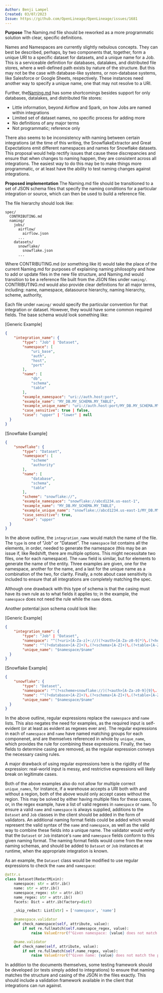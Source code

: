 ```yaml
---
Author: Benji Lampel
Created: 03/07/2023
Issue: https://github.com/OpenLineage/OpenLineage/issues/1681
---
```


**Purpose**
The Naming.md file should be reworked as a more programmatic solution with clear, specific definitions.

Names and Namespaces are currently slightly nebulous concepts. They can best be described, perhaps, by two components that, together, form a unique URI to a specific dataset for datasets, and a unique name for a Job. This is a serviceable definition for databases, datalakes, and distributed file stores, where a well-defined path exists by nature of the structure. But this may not be the case with database-like systems, or non-database systems, like Salesforce or Google Sheets, respectively. These instances need another way to specify a unique name, one that may not resolve to a URI.

Further, the[Naming.md](https://github.com/OpenLineage/OpenLineage/blob/main/spec/Naming.md) has some shortcomings besides support for only databases, datalakes, and distributed file stores:

- Little information, beyond Airflow and Spark, on how Jobs are named within integrations
- Limited set of dataset names, no specific process for adding more
- No definitions of any major terms
- Not programmatic; reference only

There also seems to be inconsistency with naming between certain integrations (at the time of this writing, the SnowflakeExtractor and Great Expectations emit different namespaces and names for Snowflake datasets. This proposal would help rectify issues that cause these discrepancies and ensure that when changes to naming happen, they are consistent across all integrations. The easiest way to do this may be to make things more programmatic, or at least have the ability to test naming changes against integrations.

**Proposed implementation**
The Naming.md file should be transitioned to a set of JSON schema files that specify the naming conditions for a particular integration or source, which can then be used to build a reference file.

The file hierarchy should look like:
```
spec/
  CONTRIBUTING.md
  naming/
    jobs/
      airflow/
        airflow.json
      ...
    datasets/
      snowflake/
        snowflake.json
      ...
```

Where CONTRIBUTING.md (or something like it) would take the place of the current Naming.md for purposes of explaining naming philosophy and how to add or update files in the new file structure, and Naming.md would transition to be a reference file built from the JSON files under `naming/`. CONTRIBUTING.md would also provide clear definitions for all major terms, including: name, namespace, datasource hierarchy, naming hierarchy, scheme, authority, 

Each file under `naming/` would specify the particular convention for that integration or dataset. However, they would have some common required fields. The base schema would look something like:

[Generic Example]
```json
{
    "integration_name": {
        "type": "Job" | "Dataset",
        "namespace": [
            "uri_base",
            "auth",
            "host",
            "port"
        ],
        "name": [
            "db",
            "schema",
            "table"
        ],
        "example_namespace": "uri://auth.host:port",
        "example_name": "MY_DB.MY_SCHEMA.MY_TABLE",
        "example_unique_name": "uri://auth.host:port/MY_DB.MY_SCHEMA.MY_TABLE",
        "case_sensitive": true | false,
        "case": "upper" | "lower" | null
  }
}
```

[Snowflake Example]
```json
{
    "snowflake": {
        "type": "Dataset",
        "namespace": [
            "scheme"
            "authority"
        ],
        "name": [
            "database",
            "schema",
            "table"
        ],
        "scheme": "snowflake://",
        "example_namespace": "snowflake://abcd1234.us-east-1",
        "example_name": "MY_DB.MY_SCHEMA.MY_TABLE",
        "example_unique_name": "snowflake://abcd1234.us-east-1/MY_DB.MY_SCHEMA.MY_TABLE",
        "case_sensitive": true,
        "case": "upper"
  }
}
```

In the above outline, the `integration_name` would match the name of the file. The `type` is one of "Job" or "Dataset". The `namespace` list contains all the elements, in order, needed to generate the namespace (this may be an issue if, like Redshift, there are multiple options. This might necessitate two files, one for each namespace). The `name` field is similar, but for elements to generate the name of the entity. Three examples are given, one for the namespace, another for the name, and a last for the unique name as a combination of the two, for clarity. Finally, a note about case sensitivity is included to ensure that all integrations are completely matching the spec.

Although one drawback with this type of schema is that the casing must have its own rule as to what fields it applies to; in the example, the `namespace` does not need the rule while the `name` does.

Another potential json schema could look like:

[Generic Example]
```json
{
    "integration_name": {
        "type": "Job" | "Dataset",
        "namespace": "^(?<uri>[A-Za-z]+://)(?<auth>[A-Za-z0-9]*)\.(?<host>[A-Za-z0-9]+):(?<port>[0-9]{1,6})$",
        "name": "^(?<database>[A-Z]+)\.(?<schema>[A-Z]+)\.(?<table>[A-Z]+)$",
        "unique_name": "$namespace/$name"
  }
}
```

[Snowflake Example]
```json
{
    "snowflake": {
        "type": "Dataset",
        "namespace": "^(?<scheme>snowflake://)(?<auth>[A-Za-z0-9]{9}\.[a-z]{2}-[a-z]{4,6}-[0-9]{1})$",
        "name": "^(?<database>[A-Z]+)\.(?<schema>[A-Z]+)\.(?<table>[A-Z]+)$",
        "unique_name": "$namespace/$name"
  }
}
```

In the above outline, regular expressions replace the `namespace` and `name` lists. This also negates the need for examples, as the required input is self-evident (or at least as evident as regexes ever are). The regular expressions in each of `namespace` and `name` have named matching groups for each componenet, and are themselves referenced in whole by `unique_name`, which provides the rule for combining these expressions. Finally, the two fields to determine casing are removed, as the regular expression conveys the necessary casing rules.

A major drawback of using regular expressions here is the rigidity of the expression: real-world input is messy, and restrictive expressions will likely break on legitimate cases. 

Both of the above examples also do not allow for multiple correct `unique_names`, for instance, if a warehouse accepts a URI both with and without a region, both of the above would only accept cases without the region. This may be solved by either having multiple files for these cases, or, in the regex example, have a list of valid regexes in `namespace` or `name`. To ensure a valid `name` and `namespace` is always supplied, additions to the `Dataset` and `Job` classes in the client should be added in the form of validators. An additional naming format fields could be added which would represent the valid syntax of the `name` and `namespace`, as well as the valid way to combine these fields into a unique name. The validator would verify that the `Dataset` or `Job` instance's `name` and `namespace` fields conform to this given naming format. The naming format fields would come from the new naming schemas, and should be added to `Dataset` or `Job` instances at runtime, when the appropriate integration is known.

As an example, the `Dataset` class would be modified to use regular expressions to check the `name` and `namespace`:

```python
@attr.s
class Dataset(RedactMixin):
    namespace: str = attr.ib()
    name: str = attr.ib()
    namespace_regex: str = attr.ib()
    name_regex: str = attr.ib()
    facets: Dict = attr.ib(factory=dict)

    _skip_redact: List[str] = ['namespace', 'name']

    @namespace.validator
    def check_namespace(self, attribute, value):
        if not re.fullmatch(self.namesapce_regex, value):
            raise ValueError(f"Given namespace: {value} does not match the provider's expected namespace regex.")

    @name.validator
    def check_name(self, attribute, value):
        if not re.fullmatch(self.name_regex, value):
            raise ValueError(f"Given name: {value} does not match the provider's expected name regex.")
```

In addition to the documents themselves, some testing framework should be developed (or tests simply added to integrations) to ensure that naming matches the structure and casing of the JSON in the files exactly. This should include a validation framework available in the client that integrations can run against.
